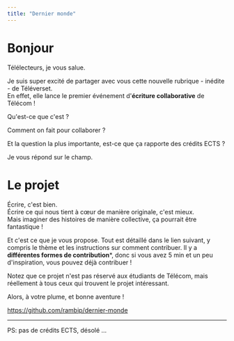 ```yaml
---
title: "Dernier monde"
---
```


# Bonjour

Télélecteurs, je vous salue.

Je suis super excité de partager avec vous cette nouvelle rubrique - inédite - de Téléverset.  
En effet, elle lance le premier événement d'**écriture collaborative** de Télécom !

Qu'est-ce que c'est ?

Comment on fait pour collaborer ?

Et la question la plus importante, est-ce que ça rapporte des crédits ECTS ?

Je vous répond sur le champ.

# Le projet

Écrire, c'est bien.  
Écrire ce qui nous tient à cœur de manière originale, c'est mieux.  
Mais imaginer des histoires de manière collective, ça pourrait être fantastique !

Et c'est ce que je vous propose. Tout est détaillé dans le lien suivant, y compris le thème et les instructions sur comment contribuer. Il y a **différentes formes de contribution***, donc si vous avez 5 min et un peu d'inspiration, vous pouvez déjà contribuer !

Notez que ce projet n'est pas réservé aux étudiants de Télécom, mais réellement à tous ceux qui trouvent le projet intéressant.


Alors, à votre plume, et bonne aventure !

https://github.com/rambip/dernier-monde

---

PS: pas de crédits ECTS, désolé ...